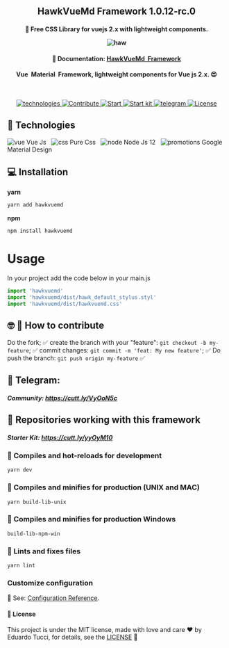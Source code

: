 <h2 align="center"> HawkVueMd Framework 1.0.12-rc.0 </h2>

<h4 align="center">

🚀 Free CSS Library for vuejs 2.x with lightweight components.

![haw](https://user-images.githubusercontent.com/3237047/82716586-90544980-9c6e-11ea-91e6-cd89f9af1f02.png)
</h4>

<h4 align="center">
  🚀  Documentation: <a href="https://edutucci.github.io/hawkvuemdframework/" target="_blank">HawkVueMd &nbsp;Framework </a>
</h4>

<h4 align="center">
Vue &nbsp;Material &nbsp;Framework, lightweight components for Vue js 2.x. 😍
</h4>
<br/>
<p align="center">

   <a href="#rocket-technologies">
   <img alt="technologies" src= "https://img.shields.io/badge/Tecnologies-Front--end-blue">
   </a>
   <a href="#nerd_face-rocket-how-to-contribute">
    <img alt="Contribute" src= "https://img.shields.io/badge/Contribute-how%20to%20contribute-green">
  </a>
  <a href="#construction_worker-installation">
        <img alt="Start" src= "https://img.shields.io/badge/Start-Install-red" >
    </a>
  <a href = "#seat-official-example">
    <img alt = "Start kit" src ="https://img.shields.io/badge/Starter%20Kit-KIT-yellowgreen">
  </a>

  <a href = "#steam_locomotive-telegram">
    <img alt = "telegram" src="https://img.shields.io/badge/Community-Telegram-blue">
  </a>
  <a href="#page_facing_up-license"><img alt="License" src="https://img.shields.io/badge/license-MIT-brightgreen">
  </a>



</p>

## :rocket: Technologies

![vue](https://user-images.githubusercontent.com/3237047/82362961-8d91f400-99e3-11ea-8b60-694eb62c1ac4.png) Vue Js &nbsp; ![css](https://user-images.githubusercontent.com/3237047/82362957-8bc83080-99e3-11ea-8ed0-f998118a4600.png) Pure Css &nbsp; ![node](https://user-images.githubusercontent.com/3237047/82362958-8cf95d80-99e3-11ea-870a-aeb1a046b8d8.png) Node Js 12 &nbsp; ![promotions](https://user-images.githubusercontent.com/3237047/82362960-8cf95d80-99e3-11ea-9d08-2c6092ed5d15.png) Google Material Design

## :computer: Installation
**yarn**

```bash
yarn add hawkvuemd
```

**npm**
```bash
npm install hawkvuemd
```
# Usage
In your project add the code below in your main.js

```js
import 'hawkvuemd'
import 'hawkvuemd/dist/hawk_default_stylus.styl'
import 'hawkvuemd/dist/hawkvuemd.css'
```

## :nerd_face: :rocket: How to contribute

Do the fork; :white_check_mark:
create the branch with your "feature": `git checkout -b my-feature`; :white_check_mark:
commit changes: `git commit -m 'feat: My new feature'`; :white_check_mark:
 Do push the branch: `git push origin my-feature` :white_check_mark:

## :steam_locomotive: Telegram:
 ##### Community: https://cutt.ly/VyOoN5c

## :construction_worker: Repositories working with this framework
##### Starter Kit: https://cutt.ly/yyOyM10

### :construction_worker: Compiles and hot-reloads for development
```
yarn dev
```

### :construction_worker: Compiles and minifies for production (UNIX and MAC)
```
yarn build-lib-unix
```

### :construction_worker: Compiles and minifies for production Windows
```
build-lib-npm-win
```

### :construction_worker: Lints and fixes files
```
yarn lint
```

### Customize configuration

 :orange_book: See: [Configuration Reference](https://cli.vuejs.org/config/).





#### :page_facing_up: License
This project is under the MIT license, made with love and care :hearts: by Eduardo Tucci, for details, see the [LICENSE](LICENSE.md) 👋























